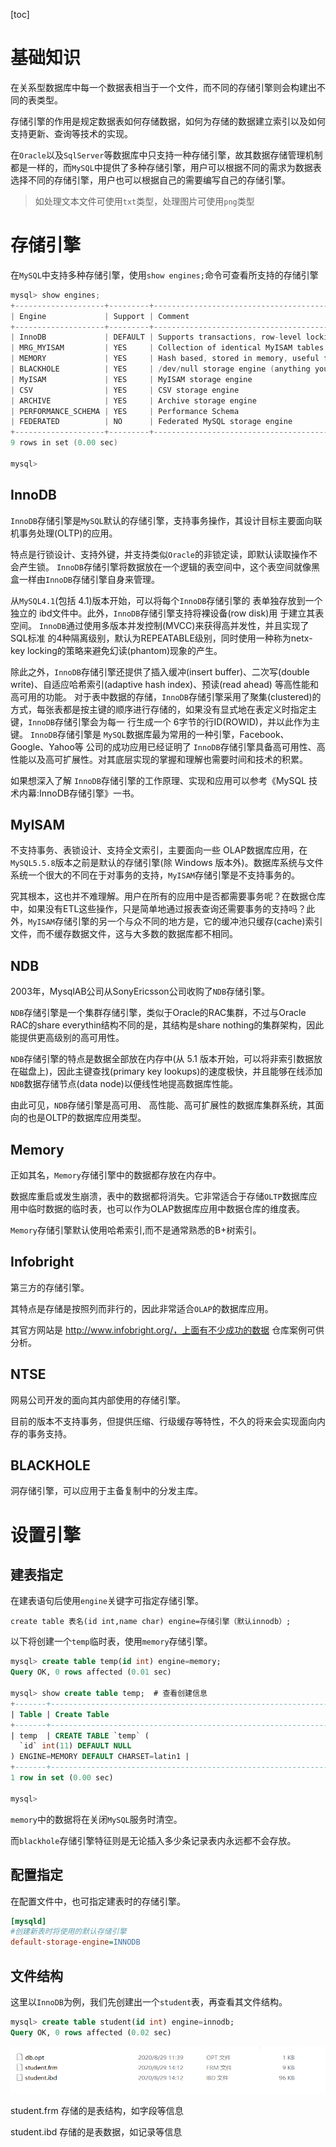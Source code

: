 [toc]

# 基础知识

在关系型数据库中每一个数据表相当于一个文件，而不同的存储引擎则会构建出不同的表类型。

存储引擎的作用是规定数据表如何存储数据，如何为存储的数据建立索引以及如何支持更新、查询等技术的实现。

在`Oracle`以及`SqlServer`等数据库中只支持一种存储引擎，故其数据存储管理机制都是一样的，而`MySQL`中提供了多种存储引擎，用户可以根据不同的需求为数据表选择不同的存储引擎，用户也可以根据自己的需要编写自己的存储引擎。

> 如处理文本文件可使用`txt`类型，处理图片可使用`png`类型

# 存储引擎

在`MySQL`中支持多种存储引擎，使用`show engines;`命令可查看所支持的存储引擎

```objectivec
mysql> show engines;
+--------------------+---------+----------------------------------------------------------------+--------------+------+------------+
| Engine             | Support | Comment                                                        | Transactions | XA   | Savepoints |
+--------------------+---------+----------------------------------------------------------------+--------------+------+------------+
| InnoDB             | DEFAULT | Supports transactions, row-level locking, and foreign keys     | YES          | YES  | YES        |
| MRG_MYISAM         | YES     | Collection of identical MyISAM tables                          | NO           | NO   | NO         |
| MEMORY             | YES     | Hash based, stored in memory, useful for temporary tables      | NO           | NO   | NO         |
| BLACKHOLE          | YES     | /dev/null storage engine (anything you write to it disappears) | NO           | NO   | NO         |
| MyISAM             | YES     | MyISAM storage engine                                          | NO           | NO   | NO         |
| CSV                | YES     | CSV storage engine                                             | NO           | NO   | NO         |
| ARCHIVE            | YES     | Archive storage engine                                         | NO           | NO   | NO         |
| PERFORMANCE_SCHEMA | YES     | Performance Schema                                             | NO           | NO   | NO         |
| FEDERATED          | NO      | Federated MySQL storage engine                                 | NULL         | NULL | NULL       |
+--------------------+---------+----------------------------------------------------------------+--------------+------+------------+
9 rows in set (0.00 sec)

mysql>
```



## InnoDB

`InnoDB`存储引擎是`MySQL`默认的存储引擎，支持事务操作，其设计目标主要面向联机事务处理(OLTP)的应用。

特点是行锁设计、支持外键，并支持类似`Oracle`的非锁定读，即默认读取操作不会产生锁。 `InnoDB`存储引擎将数据放在一个逻辑的表空间中，这个表空间就像黑盒一样由`InnoDB`存储引擎自身来管理。

从`MySQL4.1`(包括 4.1)版本开始，可以将每个`InnoDB`存储引擎的 表单独存放到一个独立的 ibd文件中。此外，`InnoDB`存储引擎支持将裸设备(row disk)用 于建立其表空间。 `InnoDB`通过使用多版本并发控制(MVCC)来获得高并发性，并且实现了SQL标准 的4种隔离级别，默认为REPEATABLE级别，同时使用一种称为netx-key locking的策略来避免幻读(phantom)现象的产生。

除此之外，`InnoDB`存储引擎还提供了插入缓冲(insert buffer)、二次写(double write)、自适应哈希索引(adaptive hash index)、预读(read ahead) 等高性能和高可用的功能。 对于表中数据的存储，`InnoDB`存储引擎采用了聚集(clustered)的方式，每张表都是按主键的顺序进行存储的，如果没有显式地在表定义时指定主键，`InnoDB`存储引擎会为每一 行生成一个 6字节的行ID(ROWID)，并以此作为主键。 `InnoDB`存储引擎是 `MySQL`数据库最为常用的一种引擎，Facebook、Google、Yahoo等 公司的成功应用已经证明了 `InnoDB`存储引擎具备高可用性、高性能以及高可扩展性。对其底层实现的掌握和理解也需要时间和技术的积累。

如果想深入了解 `InnoDB`存储引擎的工作原理、实现和应用可以参考《MySQL 技术内幕:InnoDB存储引擎》一书。



## MyISAM

不支持事务、表锁设计、支持全文索引，主要面向一些 OLAP数据库应用，在`MySQL5.5.8`版本之前是默认的存储引擎(除 Windows 版本外)。数据库系统与文件系统一个很大的不同在于对事务的支持，`MyISAM`存储引擎是不支持事务的。

究其根本，这也并不难理解。用户在所有的应用中是否都需要事务呢？在数据仓库中，如果没有ETL这些操作，只是简单地通过报表查询还需要事务的支持吗？此外，`MyISAM`存储引擎的另一个与众不同的地方是，它的缓冲池只缓存(cache)索引文件，而不缓存数据文件，这与大多数的数据库都不相同。



## NDB

2003年，MysqlAB公司从SonyEricsson公司收购了`NDB`存储引擎。

`NDB`存储引擎是一个集群存储引擎，类似于Oracle的RAC集群，不过与Oracle RAC的share everythin结构不同的是，其结构是share nothing的集群架构，因此能提供更高级别的高可用性。

`NDB`存储引擎的特点是数据全部放在内存中(从 5.1 版本开始，可以将非索引数据放在磁盘上)，因此主键查找(primary key lookups)的速度极快，并且能够在线添加 `NDB`数据存储节点(data node)以便线性地提高数据库性能。

由此可见，`NDB`存储引擎是高可用、 高性能、高可扩展性的数据库集群系统，其面向的也是OLTP的数据库应用类型。



## Memory

正如其名，`Memory`存储引擎中的数据都存放在内存中。

数据库重启或发生崩溃，表中的数据都将消失。它非常适合于存储`OLTP`数据库应用中临时数据的临时表，也可以作为OLAP数据库应用中数据仓库的维度表。

`Memory`存储引擎默认使用哈希索引,而不是通常熟悉的B+树索引。



## Infobright

第三方的存储引擎。

其特点是存储是按照列而非行的，因此非常适合`OLAP`的数据库应用。

其官方网站是 http://www.infobright.org/，上面有不少成功的数据 仓库案例可供分析。



## NTSE

网易公司开发的面向其内部使用的存储引擎。

目前的版本不支持事务，但提供压缩、行级缓存等特性，不久的将来会实现面向内存的事务支持。



## BLACKHOLE

洞存储引擎，可以应用于主备复制中的分发主库。



# 设置引擎



## 建表指定

在建表语句后使用`engine`关键字可指定存储引擎。

```
create table 表名(id int,name char) engine=存储引擎（默认innodb）;
```

以下将创建一个`temp`临时表，使用`memory`存储引擎。

```sql
mysql> create table temp(id int) engine=memory;
Query OK, 0 rows affected (0.01 sec)

mysql> show create table temp;  # 查看创建信息
+-------+------------------------------------------------------------------------------------------+
| Table | Create Table                                                                             |
+-------+------------------------------------------------------------------------------------------+
| temp  | CREATE TABLE `temp` (
  `id` int(11) DEFAULT NULL
) ENGINE=MEMORY DEFAULT CHARSET=latin1 |
+-------+------------------------------------------------------------------------------------------+
1 row in set (0.00 sec)

mysql>
```

`memory`中的数据将在关闭`MySQL`服务时清空。

而`blackhole`存储引擎特征则是无论插入多少条记录表内永远都不会存放。



## 配置指定

在配置文件中，也可指定建表时的存储引擎。

```ini
[mysqld]
#创建新表时将使用的默认存储引擎
default-storage-engine=INNODB
```



## 文件结构

这里以`InnoDB`为例，我们先创建出一个`student`表，再查看其文件结构。

```sql
mysql> create table student(id int) engine=innodb;
Query OK, 0 rows affected (0.02 sec)
```

![image-20200829141336661](mysql_images/1881426-20200829141545611-2054763709.png)

student.frm 存储的是表结构，如字段等信息

student.ibd 存储的是表数据，如记录等信息